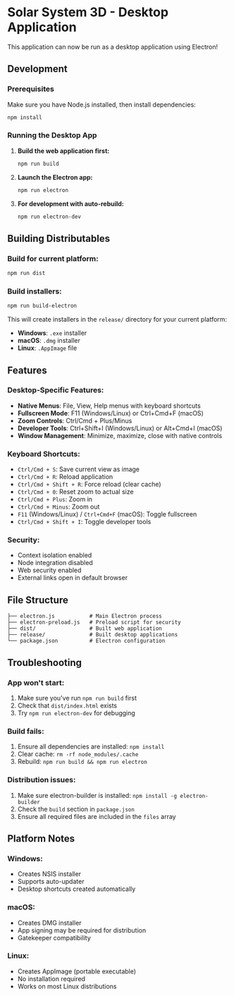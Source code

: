 # Solar System 3D - Desktop Application

This application can now be run as a desktop application using Electron!

## Development

### Prerequisites
Make sure you have Node.js installed, then install dependencies:
```bash
npm install
```

### Running the Desktop App
1. **Build the web application first:**
   ```bash
   npm run build
   ```

2. **Launch the Electron app:**
   ```bash
   npm run electron
   ```

3. **For development with auto-rebuild:**
   ```bash
   npm run electron-dev
   ```

## Building Distributables

### Build for current platform:
```bash
npm run dist
```

### Build installers:
```bash
npm run build-electron
```

This will create installers in the `release/` directory for your current platform:
- **Windows**: `.exe` installer
- **macOS**: `.dmg` installer  
- **Linux**: `.AppImage` file

## Features

### Desktop-Specific Features:
- **Native Menus**: File, View, Help menus with keyboard shortcuts
- **Fullscreen Mode**: F11 (Windows/Linux) or Ctrl+Cmd+F (macOS)
- **Zoom Controls**: Ctrl/Cmd + Plus/Minus
- **Developer Tools**: Ctrl+Shift+I (Windows/Linux) or Alt+Cmd+I (macOS)
- **Window Management**: Minimize, maximize, close with native controls

### Keyboard Shortcuts:
- `Ctrl/Cmd + S`: Save current view as image
- `Ctrl/Cmd + R`: Reload application
- `Ctrl/Cmd + Shift + R`: Force reload (clear cache)
- `Ctrl/Cmd + 0`: Reset zoom to actual size
- `Ctrl/Cmd + Plus`: Zoom in
- `Ctrl/Cmd + Minus`: Zoom out
- `F11` (Windows/Linux) / `Ctrl+Cmd+F` (macOS): Toggle fullscreen
- `Ctrl/Cmd + Shift + I`: Toggle developer tools

### Security:
- Context isolation enabled
- Node integration disabled
- Web security enabled
- External links open in default browser

## File Structure

```
├── electron.js           # Main Electron process
├── electron-preload.js   # Preload script for security
├── dist/                 # Built web application
├── release/              # Built desktop applications
└── package.json          # Electron configuration
```

## Troubleshooting

### App won't start:
1. Make sure you've run `npm run build` first
2. Check that `dist/index.html` exists
3. Try `npm run electron-dev` for debugging

### Build fails:
1. Ensure all dependencies are installed: `npm install`
2. Clear cache: `rm -rf node_modules/.cache`
3. Rebuild: `npm run build && npm run electron`

### Distribution issues:
1. Make sure electron-builder is installed: `npm install -g electron-builder`
2. Check the `build` section in `package.json`
3. Ensure all required files are included in the `files` array

## Platform Notes

### Windows:
- Creates NSIS installer
- Supports auto-updater
- Desktop shortcuts created automatically

### macOS:
- Creates DMG installer
- App signing may be required for distribution
- Gatekeeper compatibility

### Linux:
- Creates AppImage (portable executable)
- No installation required
- Works on most Linux distributions
